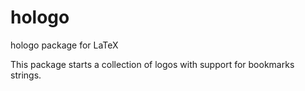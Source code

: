 # hologo

hologo package for LaTeX

This package starts a collection of logos with support for bookmarks
strings.


